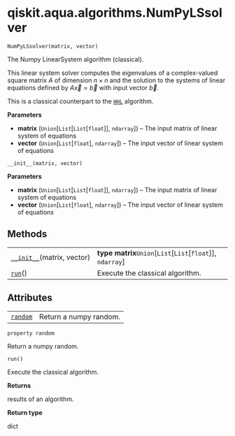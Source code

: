 # qiskit.aqua.algorithms.NumPyLSsolver

`NumPyLSsolver(matrix, vector)`

The Numpy LinearSystem algorithm (classical).

This linear system solver computes the eigenvalues of a complex-valued square matrix $A$ of dimension $n \times n$ and the solution to the systems of linear equations defined by $A\overrightarrow{x}=\overrightarrow{b}$ with input vector $\overrightarrow{b}$.

This is a classical counterpart to the [`HHL`](qiskit.aqua.algorithms.HHL#qiskit.aqua.algorithms.HHL "qiskit.aqua.algorithms.HHL") algorithm.

**Parameters**

*   **matrix** (`Union`\[`List`\[`List`\[`float`]], `ndarray`]) – The input matrix of linear system of equations
*   **vector** (`Union`\[`List`\[`float`], `ndarray`]) – The input vector of linear system of equations

`__init__(matrix, vector)`

**Parameters**

*   **matrix** (`Union`\[`List`\[`List`\[`float`]], `ndarray`]) – The input matrix of linear system of equations
*   **vector** (`Union`\[`List`\[`float`], `ndarray`]) – The input vector of linear system of equations

## Methods

|                                                                                                                              |                                                               |
| ---------------------------------------------------------------------------------------------------------------------------- | ------------------------------------------------------------- |
| [`__init__`](#qiskit.aqua.algorithms.NumPyLSsolver.__init__ "qiskit.aqua.algorithms.NumPyLSsolver.__init__")(matrix, vector) | **type matrix**`Union`\[`List`\[`List`\[`float`]], `ndarray`] |
| [`run`](#qiskit.aqua.algorithms.NumPyLSsolver.run "qiskit.aqua.algorithms.NumPyLSsolver.run")()                              | Execute the classical algorithm.                              |

## Attributes

|                                                                                                        |                        |
| ------------------------------------------------------------------------------------------------------ | ---------------------- |
| [`random`](#qiskit.aqua.algorithms.NumPyLSsolver.random "qiskit.aqua.algorithms.NumPyLSsolver.random") | Return a numpy random. |

`property random`

Return a numpy random.

`run()`

Execute the classical algorithm.

**Returns**

results of an algorithm.

**Return type**

dict
